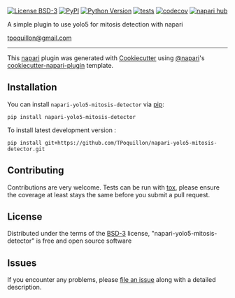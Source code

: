 
[![License BSD-3](https://img.shields.io/pypi/l/napari-yolo5-mitosis-detector.svg?color=green)](https://github.com/TPoquillon/napari-yolo5-mitosis-detector/raw/main/LICENSE)
[![PyPI](https://img.shields.io/pypi/v/napari-yolo5-mitosis-detector.svg?color=green)](https://pypi.org/project/napari-yolo5-mitosis-detector)
[![Python Version](https://img.shields.io/pypi/pyversions/napari-yolo5-mitosis-detector.svg?color=green)](https://python.org)
[![tests](https://github.com/TPoquillon/napari-yolo5-mitosis-detector/workflows/tests/badge.svg)](https://github.com/TPoquillon/napari-yolo5-mitosis-detector/actions)
[![codecov](https://codecov.io/gh/TPoquillon/napari-yolo5-mitosis-detector/branch/main/graph/badge.svg)](https://codecov.io/gh/TPoquillon/napari-yolo5-mitosis-detector)
[![napari hub](https://img.shields.io/endpoint?url=https://api.napari-hub.org/shields/napari-yolo5-mitosis-detector)](https://napari-hub.org/plugins/napari-yolo5-mitosis-detector)

A simple plugin to use yolo5 for mitosis detection with napari

tpoquillon@gmail.com

----------------------------------

This [napari] plugin was generated with [Cookiecutter] using [@napari]'s [cookiecutter-napari-plugin] template.

<!--
Don't miss the full getting started guide to set up your new package:
https://github.com/napari/cookiecutter-napari-plugin#getting-started

and review the napari docs for plugin developers:
https://napari.org/stable/plugins/index.html
-->

## Installation

You can install `napari-yolo5-mitosis-detector` via [pip]:

    pip install napari-yolo5-mitosis-detector



To install latest development version :

    pip install git+https://github.com/TPoquillon/napari-yolo5-mitosis-detector.git


## Contributing

Contributions are very welcome. Tests can be run with [tox], please ensure
the coverage at least stays the same before you submit a pull request.

## License

Distributed under the terms of the [BSD-3] license,
"napari-yolo5-mitosis-detector" is free and open source software

## Issues

If you encounter any problems, please [file an issue] along with a detailed description.

[napari]: https://github.com/napari/napari
[Cookiecutter]: https://github.com/audreyr/cookiecutter
[@napari]: https://github.com/napari
[MIT]: http://opensource.org/licenses/MIT
[BSD-3]: http://opensource.org/licenses/BSD-3-Clause
[GNU GPL v3.0]: http://www.gnu.org/licenses/gpl-3.0.txt
[GNU LGPL v3.0]: http://www.gnu.org/licenses/lgpl-3.0.txt
[Apache Software License 2.0]: http://www.apache.org/licenses/LICENSE-2.0
[Mozilla Public License 2.0]: https://www.mozilla.org/media/MPL/2.0/index.txt
[cookiecutter-napari-plugin]: https://github.com/napari/cookiecutter-napari-plugin

[file an issue]: https://github.com/TPoquillon/napari-yolo5-mitosis-detector/issues

[napari]: https://github.com/napari/napari
[tox]: https://tox.readthedocs.io/en/latest/
[pip]: https://pypi.org/project/pip/
[PyPI]: https://pypi.org/
